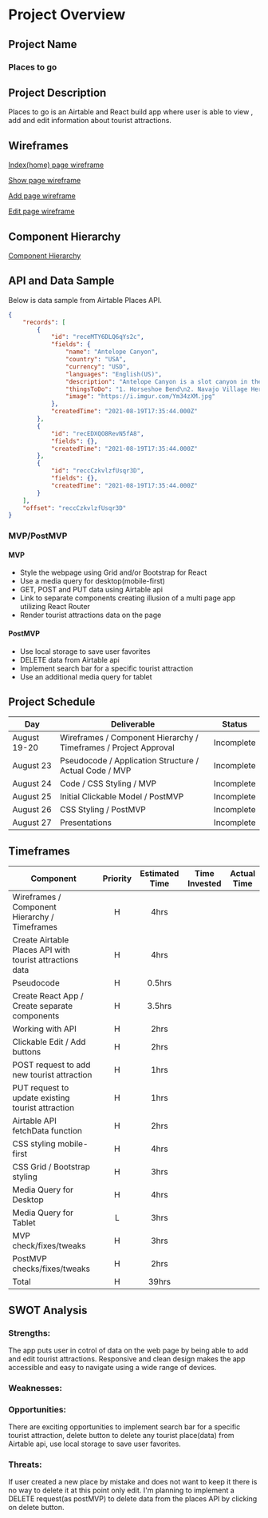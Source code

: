 # Project Overview

## Project Name

### Places to go

## Project Description

Places to go is an Airtable and React build app where user is able to view , add and edit information about tourist attractions. 

## Wireframes

[Index(home) page wireframe](https://whimsical.com/places-to-go-wireframes-index-page-Nyq2t9Um9q34gkGe7a1UFB)

[Show page wireframe](https://whimsical.com/places-to-go-wireframes-show-page-6UdyDQj11g4XbEhb6hZpQZ)

[Add page wireframe](https://whimsical.com/places-to-go-wireframes-add-page-CqGKDv2cZtXY8WbsPPaNDB)

[Edit page wireframe](https://whimsical.com/places-to-go-wireframes-edit-page-SAbjG6sWs9YSkB7R6wSBvU)

## Component Hierarchy

[Component Hierarchy](https://whimsical.com/places-to-go-component-hierarchy-6Z22ibMtruURssGpLEqWZd)

## API and Data Sample

Below is data sample from Airtable Places API.

```json
{
    "records": [
        {
            "id": "receMTY6DLQ6qYs2c",
            "fields": {
                "name": "Antelope Canyon",
                "country": "USA",
                "currency": "USD",
                "languages": "English(US)",
                "description": "Antelope Canyon is a slot canyon in the American Southwest, on Navajo land east of Page, Arizona. It includes two separate, scenic slot canyon section...",
                "thingsToDo": "1. Horseshoe Bend\n2. Navajo Village Heritage Center\n3. Glen Canyon Dam Overlook\n4. Waterholes Canyon\n5. Lower Antelope Canyon\n6. Glen Canyon National ...",
                "image": "https://i.imgur.com/Ym34zXM.jpg"
            },
            "createdTime": "2021-08-19T17:35:44.000Z"
        },
        {
            "id": "recEDXQO8RevN5fA8",
            "fields": {},
            "createdTime": "2021-08-19T17:35:44.000Z"
        },
        {
            "id": "reccCzkvlzfUsqr3D",
            "fields": {},
            "createdTime": "2021-08-19T17:35:44.000Z"
        }
    ],
    "offset": "reccCzkvlzfUsqr3D"
}
```

### MVP/PostMVP 

#### MVP 

- Style the webpage using Grid and/or Bootstrap for React
- Use a media query for desktop(mobile-first)
- GET, POST and PUT data using Airtable api
- Link to separate components creating illusion of a multi page app utilizing React Router
- Render tourist attractions data on the page 

#### PostMVP  

- Use local storage to save user favorites
- DELETE data from Airtable api
- Implement search bar for a specific tourist attraction
- Use an additional media query for tablet

## Project Schedule

| Day          | Deliverable                                                               | Status       |
| ------------ | ------------------------------------------------------------------------- | ------------ |
| August 19-20 | Wireframes / Component Hierarchy / Timeframes / Project Approval          |  Incomplete  |
| August 23    | Pseudocode / Application Structure / Actual Code / MVP                    |  Incomplete  |
| August 24    | Code / CSS Styling / MVP                                                  |  Incomplete  |
| August 25    | Initial Clickable Model / PostMVP                                         |  Incomplete  |
| August 26    | CSS Styling / PostMVP                                                     |  Incomplete  |
| August 27    | Presentations                                                             |  Incomplete  |


## Timeframes

| Component                                                | Priority | Estimated Time | Time Invested | Actual Time |
| -------------------------------------------------------- | :------: | :------------: | :-----------: | :---------: |
| Wireframes / Component Hierarchy / Timeframes            |    H     |      4hrs      |               |             |
| Create Airtable Places API with tourist attractions data |    H     |      4hrs      |               |             |
| Pseudocode                                               |    H     |    0.5hrs      |               |             |
| Create React App / Create separate components            |    H     |    3.5hrs      |               |             |
| Working with API                                         |    H     |      2hrs      |               |             |
| Clickable Edit / Add buttons                             |    H     |      2hrs      |               |             |
| POST request to add new tourist attraction               |    H     |      1hrs      |               |             |
| PUT request to update existing tourist attraction        |    H     |      1hrs      |               |             |
| Airtable API fetchData function                          |    H     |      2hrs      |               |             |
| CSS styling mobile-first                                 |    H     |      4hrs      |               |             |
| CSS Grid / Bootstrap styling                             |    H     |      3hrs      |               |             |
| Media Query for Desktop                                  |    H     |      4hrs      |               |             |
| Media Query for Tablet                                   |    L     |      3hrs      |               |             |
| MVP check/fixes/tweaks                                   |    H     |      3hrs      |               |             |
| PostMVP checks/fixes/tweaks                              |    H     |      2hrs      |               |             |
| Total                                                    |    H     |     39hrs      |               |             |


## SWOT Analysis

### Strengths:
The app puts user in cotrol of data on the web page by being able to add and edit tourist attractions.
Responsive and clean design makes the app accessible and easy to navigate using a wide range of devices.

### Weaknesses:


### Opportunities:
There are exciting opportunities to implement search bar for a specific tourist attraction, delete button to delete any tourist place(data) from Airtable api, use local storage to save user favorites.

### Threats:
If user created a new place by mistake and does not want to keep it there is no way to delete it at this point only edit.
I'm planning to implement a DELETE request(as postMVP) to delete data from the places API by clicking on delete button.
 
